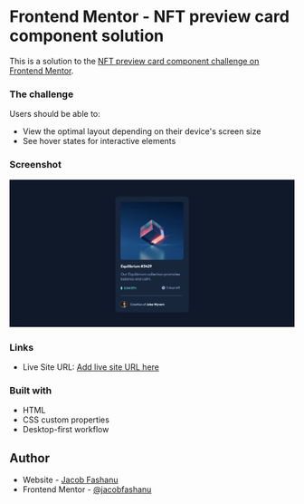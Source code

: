 # Frontend Mentor - NFT preview card component solution

This is a solution to the [NFT preview card component challenge on Frontend Mentor](https://www.frontendmentor.io/challenges/nft-preview-card-component-SbdUL_w0U).



### The challenge

Users should be able to:

- View the optimal layout depending on their device's screen size
- See hover states for interactive elements

### Screenshot

![](./screenshot.png)


### Links

- Live Site URL: [Add live site URL here](https://your-live-site-url.com)


### Built with

- HTML
- CSS custom properties
- Desktop-first workflow

## Author

- Website - [Jacob Fashanu](https://www.your-site.com)
- Frontend Mentor - [@jacobfashanu](https://www.frontendmentor.io/profile/jacobfashanu)
